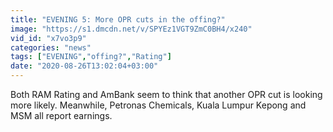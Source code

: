 ```yaml
---
title: "EVENING 5: More OPR cuts in the offing?"
image: "https://s1.dmcdn.net/v/SPYEz1VGT9ZmC0BH4/x240"
vid_id: "x7vo3p9"
categories: "news"
tags: ["EVENING","offing?","Rating"]
date: "2020-08-26T13:02:04+03:00"
---
```

Both RAM Rating and AmBank seem to think that another OPR cut is looking more likely. Meanwhile, Petronas Chemicals, Kuala Lumpur Kepong and MSM all report earnings.   <br>
